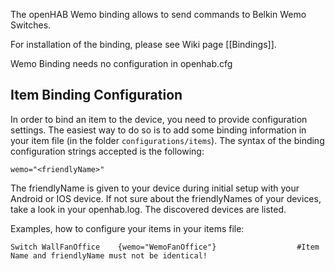 The openHAB Wemo binding allows to send commands to Belkin Wemo Switches.

For installation of the binding, please see Wiki page [[Bindings]].

Wemo Binding needs no configuration in openhab.cfg


## Item Binding Configuration

In order to bind an item to the device, you need to provide configuration settings. The easiest way to do so is to add some binding information in your item file (in the folder `configurations/items`). The syntax of the binding configuration strings accepted is the following:

    wemo="<friendlyName>"

The friendlyName is given to your device during initial setup with your Android or IOS device.
If not sure about the friendlyNames of your devices, take a look in your openhab.log. The discovered devices are listed.

Examples, how to configure your items in your items file:

    Switch WallFanOffice 	{wemo="WemoFanOffice"}					#Item Name and friendlyName must not be identical!
